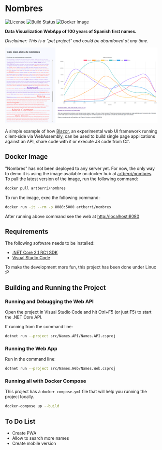 # Nombres

[![License](https://img.shields.io/badge/License-Apache%202.0-blue.svg)](https://opensource.org/licenses/Apache-2.0)
![Build Status](https://berriart.visualstudio.com/_apis/public/build/definitions/436fee41-609f-4897-b276-9c77adfba929/9/badge)
[![Docker Image](https://images.microbadger.com/badges/version/artberri/nombres.svg)](https://hub.docker.com/r/artberri/nombres/)

**Data Visualization WebApp of 100 years of Spanish first names.**

*Disclaimer: This is a "pet project" and could be abandoned at any time.*

![Screenshot](screenshot.png)

A simple example of how [Blazor](https://github.com/aspnet/Blazor), an experimental web UI framework running client-side via WebAssembly, can be used to build single page applications against an API, share code with it or execute JS code from C#.

## Docker Image

"Nombres" has not been deployed to any server yet. For now, the only way to demo it is using the image available on docker hub at [artberri/nombres](https://hub.docker.com/r/artberri/nombres/). To pull the latest version of the image, run the following command:

```bash
docker pull artberri/nombres
```

To run the image, exec the following command:

```bash
docker run -it --rm -p 8080:5000 artberri/nombres
```

After running above command see the web at [http://localhost:8080](http://localhost:8080)

## Requirements

The following software needs to be installed:

- [.NET Core 2.1 RC1 SDK](https://www.microsoft.com/net/download/dotnet-core/sdk-2.1.300-rc1)
- [Visual Studio Code](https://code.visualstudio.com/)

To make the development more fun, this project has been done under Linux :P

## Building and Running the Project

### Running and Debugging the Web API

Open the project in Visual Studio Code and hit Ctrl+F5 (or just F5) to start the .NET Core API.

If running from the command line:

```bash
dotnet run --project src/Names.API/Names.API.csproj
```

### Running the Web App

Run in the command line:

```bash
dotnet run --project src/Names.Web/Names.Web.csproj
```

### Running all with Docker Compose

This project has a `docker-compose.yml` file that will help you running the project locally.

```bash
docker-compose up --build
```

## To Do List

- Create PWA
- Allow to search more names
- Create mobile version
